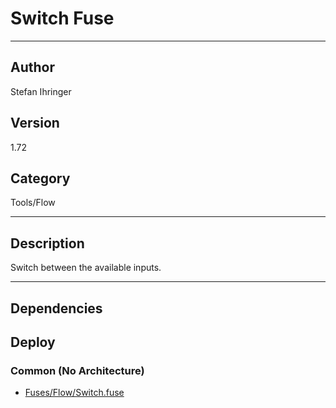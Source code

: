 # Switch Fuse
___

## Author
Stefan Ihringer

## Version
1.72

## Category
Tools/Flow

___

## Description
Switch between the available inputs.

___

## Dependencies

## Deploy

### Common (No Architecture)

<ul>
<li><a href="https://gitlab.com/WeSuckLess/Reactor/-/blob/master/Atoms/com.wesuckless.Switch/Fuses/Flow/Switch.fuse?ref_type=heads">Fuses/Flow/Switch.fuse</a></li>
</ul>
